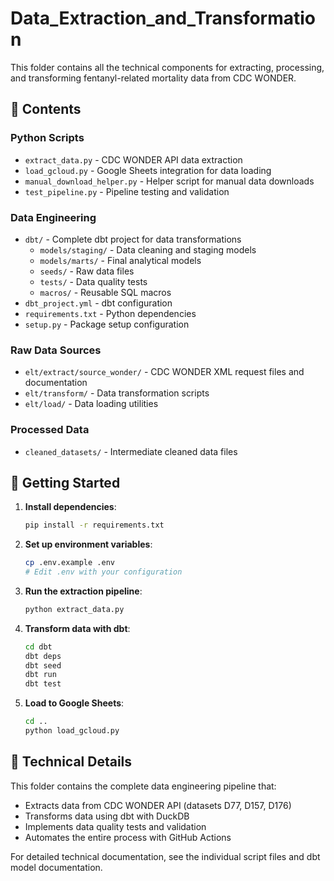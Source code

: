 # Data_Extraction_and_Transformation

This folder contains all the technical components for extracting, processing, and transforming fentanyl-related mortality data from CDC WONDER.

## 📁 Contents

### Python Scripts
- `extract_data.py` - CDC WONDER API data extraction
- `load_gcloud.py` - Google Sheets integration for data loading
- `manual_download_helper.py` - Helper script for manual data downloads
- `test_pipeline.py` - Pipeline testing and validation

### Data Engineering
- `dbt/` - Complete dbt project for data transformations
  - `models/staging/` - Data cleaning and staging models
  - `models/marts/` - Final analytical models
  - `seeds/` - Raw data files
  - `tests/` - Data quality tests
  - `macros/` - Reusable SQL macros
- `dbt_project.yml` - dbt configuration
- `requirements.txt` - Python dependencies
- `setup.py` - Package setup configuration

### Raw Data Sources
- `elt/extract/source_wonder/` - CDC WONDER XML request files and documentation
- `elt/transform/` - Data transformation scripts
- `elt/load/` - Data loading utilities

### Processed Data
- `cleaned_datasets/` - Intermediate cleaned data files

## 🚀 Getting Started

1. **Install dependencies**:
   ```bash
   pip install -r requirements.txt
   ```

2. **Set up environment variables**:
   ```bash
   cp .env.example .env
   # Edit .env with your configuration
   ```

3. **Run the extraction pipeline**:
   ```bash
   python extract_data.py
   ```

4. **Transform data with dbt**:
   ```bash
   cd dbt
   dbt deps
   dbt seed
   dbt run
   dbt test
   ```

5. **Load to Google Sheets**:
   ```bash
   cd ..
   python load_gcloud.py
   ```

## 🔧 Technical Details

This folder contains the complete data engineering pipeline that:
- Extracts data from CDC WONDER API (datasets D77, D157, D176)
- Transforms data using dbt with DuckDB
- Implements data quality tests and validation
- Automates the entire process with GitHub Actions

For detailed technical documentation, see the individual script files and dbt model documentation.
